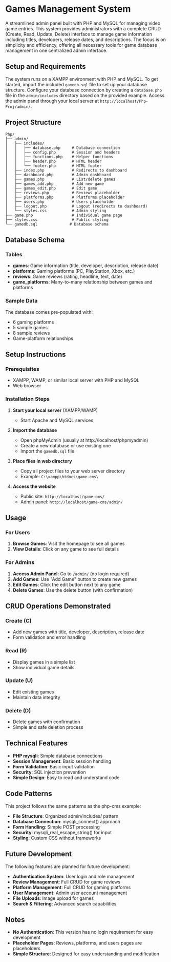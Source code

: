 # Games Management System

A streamlined admin panel built with PHP and MySQL for managing video game entries. This system provides administrators with a complete CRUD (Create, Read, Update, Delete) interface to manage game information including titles, developers, release dates, and descriptions. The focus is on simplicity and efficiency, offering all necessary tools for game database management in one centralized admin interface.

## Setup and Requirements
The system runs on a XAMPP environment with PHP and MySQL. To get started, import the included `gamedb.sql` file to set up your database structure. Configure your database connection by creating a `database.php` file in the `admin/includes` directory based on the provided example. Access the admin panel through your local server at `http://localhost/Php-Proj/admin/`.

## Project Structure

```
Php/
├── admin/
│   ├── includes/
│   │   ├── database.php     # Database connection
│   │   ├── config.php       # Session and headers
│   │   ├── functions.php    # Helper functions
│   │   ├── header.php       # HTML header
│   │   └── footer.php       # HTML footer
│   ├── index.php            # Redirects to dashboard
│   ├── dashboard.php        # Admin dashboard
│   ├── games.php            # List/delete games
│   ├── games_add.php        # Add new game
│   ├── games_edit.php       # Edit game
│   ├── reviews.php          # Reviews placeholder
│   ├── platforms.php        # Platforms placeholder
│   ├── users.php            # Users placeholder
│   ├── logout.php           # Logout (redirects to dashboard)
│   └── styles.css           # Admin styling
├── game.php                 # Individual game page
├── styles.css               # Public styling
└── gamedb.sql              # Database schema
```

## Database Schema

### Tables
- **games**: Game information (title, developer, description, release date)
- **platforms**: Gaming platforms (PC, PlayStation, Xbox, etc.)
- **reviews**: Game reviews (rating, headline, text, date)
- **game_platforms**: Many-to-many relationship between games and platforms

### Sample Data
The database comes pre-populated with:
- 6 gaming platforms
- 5 sample games
- 8 sample reviews
- Game-platform relationships

## Setup Instructions

### Prerequisites
- XAMPP, WAMP, or similar local server with PHP and MySQL
- Web browser

### Installation Steps

1. **Start your local server** (XAMPP/WAMP)
   - Start Apache and MySQL services

2. **Import the database**
   - Open phpMyAdmin (usually at http://localhost/phpmyadmin)
   - Create a new database or use existing one
   - Import the `gamedb.sql` file

3. **Place files in web directory**
   - Copy all project files to your web server directory
   - Example: `C:\xampp\htdocs\game-cms\`

4. **Access the website**
   - Public site: `http://localhost/game-cms/`
   - Admin panel: `http://localhost/game-cms/admin/`

## Usage

### For Users
1. **Browse Games**: Visit the homepage to see all games
2. **View Details**: Click on any game to see full details

### For Admins
1. **Access Admin Panel**: Go to `/admin/` (no login required)
2. **Add Games**: Use "Add Game" button to create new games
3. **Edit Games**: Click the edit button next to any game
4. **Delete Games**: Use the delete button (with confirmation)

## CRUD Operations Demonstrated

### Create (C)
- Add new games with title, developer, description, release date
- Form validation and error handling

### Read (R)
- Display games in a simple list
- Show individual game details

### Update (U)
- Edit existing games
- Maintain data integrity

### Delete (D)
- Delete games with confirmation
- Simple and safe deletion process

## Technical Features

- **PHP mysqli**: Simple database connections
- **Session Management**: Basic session handling
- **Form Validation**: Basic input validation
- **Security**: SQL injection prevention
- **Simple Design**: Easy to read and understand code

## Code Patterns

This project follows the same patterns as the php-cms example:
- **File Structure**: Organized admin/includes/ pattern
- **Database Connection**: mysqli_connect() approach
- **Form Handling**: Simple POST processing
- **Security**: mysqli_real_escape_string() for input
- **Styling**: Custom CSS without frameworks

## Future Development

The following features are planned for future development:
- **Authentication System**: User login and role management
- **Review Management**: Full CRUD for game reviews
- **Platform Management**: Full CRUD for gaming platforms
- **User Management**: Admin user account management
- **File Uploads**: Image upload for games
- **Search & Filtering**: Advanced search capabilities

## Notes

- **No Authentication**: This version has no login requirement for easy development
- **Placeholder Pages**: Reviews, platforms, and users pages are placeholders
- **Simple Structure**: Designed for easy understanding and modification 
